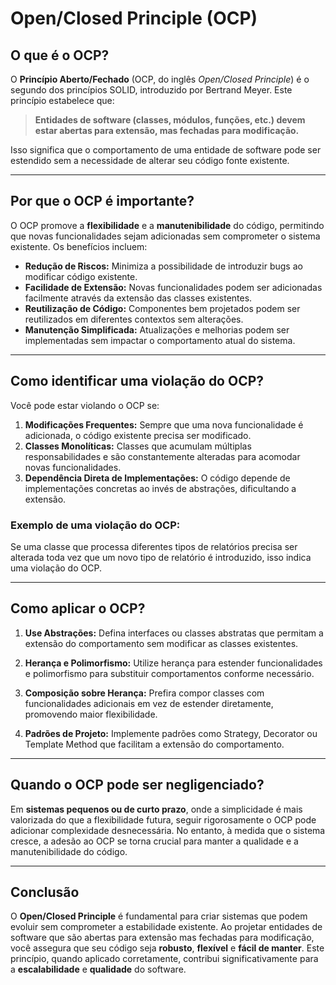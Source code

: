 # Open/Closed Principle (OCP)

## O que é o OCP?

O **Princípio Aberto/Fechado** (OCP, do inglês *Open/Closed Principle*) é o segundo dos princípios SOLID, introduzido
por Bertrand Meyer. Este princípio estabelece que:

> **Entidades de software (classes, módulos, funções, etc.) devem estar abertas para extensão, mas fechadas para
modificação.**

Isso significa que o comportamento de uma entidade de software pode ser estendido sem a necessidade de alterar seu
código fonte existente.

---

## Por que o OCP é importante?

O OCP promove a **flexibilidade** e a **manutenibilidade** do código, permitindo que novas funcionalidades sejam
adicionadas sem comprometer o sistema existente. Os benefícios incluem:

- **Redução de Riscos:** Minimiza a possibilidade de introduzir bugs ao modificar código existente.
- **Facilidade de Extensão:** Novas funcionalidades podem ser adicionadas facilmente através da extensão das classes
  existentes.
- **Reutilização de Código:** Componentes bem projetados podem ser reutilizados em diferentes contextos sem alterações.
- **Manutenção Simplificada:** Atualizações e melhorias podem ser implementadas sem impactar o comportamento atual do
  sistema.

---

## Como identificar uma violação do OCP?

Você pode estar violando o OCP se:

1. **Modificações Frequentes:** Sempre que uma nova funcionalidade é adicionada, o código existente precisa ser
   modificado.
2. **Classes Monolíticas:** Classes que acumulam múltiplas responsabilidades e são constantemente alteradas para
   acomodar novas funcionalidades.
3. **Dependência Direta de Implementações:** O código depende de implementações concretas ao invés de abstrações,
   dificultando a extensão.

### Exemplo de uma violação do OCP:

Se uma classe que processa diferentes tipos de relatórios precisa ser alterada toda vez que um novo tipo de relatório é
introduzido, isso indica uma violação do OCP.

---

## Como aplicar o OCP?

1. **Use Abstrações:** Defina interfaces ou classes abstratas que permitam a extensão do comportamento sem modificar as
   classes existentes.

2. **Herança e Polimorfismo:** Utilize herança para estender funcionalidades e polimorfismo para substituir
   comportamentos conforme necessário.

3. **Composição sobre Herança:** Prefira compor classes com funcionalidades adicionais em vez de estender diretamente,
   promovendo maior flexibilidade.

4. **Padrões de Projeto:** Implemente padrões como Strategy, Decorator ou Template Method que facilitam a extensão do
   comportamento.

---

## Quando o OCP pode ser negligenciado?

Em **sistemas pequenos ou de curto prazo**, onde a simplicidade é mais valorizada do que a flexibilidade futura, seguir
rigorosamente o OCP pode adicionar complexidade desnecessária. No entanto, à medida que o sistema cresce, a adesão ao
OCP se torna crucial para manter a qualidade e a manutenibilidade do código.

---

## Conclusão

O **Open/Closed Principle** é fundamental para criar sistemas que podem evoluir sem comprometer a estabilidade
existente. Ao projetar entidades de software que são abertas para extensão mas fechadas para modificação, você assegura
que seu código seja **robusto**, **flexível** e **fácil de manter**. Este princípio, quando aplicado corretamente,
contribui significativamente para a **escalabilidade** e **qualidade** do software.
